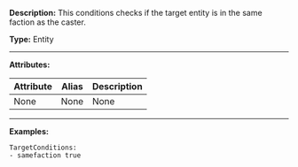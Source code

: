 **Description:** This conditions checks if the target entity is in the same faction as the caster.

**Type:** Entity

---

**Attributes:**

| Attribute | Alias | Description |
| --------- | ----- | ----------- |
| None      | None  | None        |

---

**Examples:**

```
TargetConditions:
- samefaction true
```